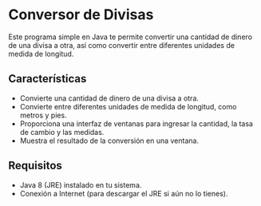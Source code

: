 # Conversor de Divisas

Este programa simple en Java te permite convertir una cantidad de dinero de una divisa a otra, así como convertir entre diferentes unidades de medida de longitud.

## Características

- Convierte una cantidad de dinero de una divisa a otra.
- Convierte entre diferentes unidades de medida de longitud, como metros y pies.
- Proporciona una interfaz de ventanas para ingresar la cantidad, la tasa de cambio y las medidas.
- Muestra el resultado de la conversión en una ventana.

## Requisitos

- Java 8 (JRE) instalado en tu sistema.
- Conexión a Internet (para descargar el JRE si aún no lo tienes).




